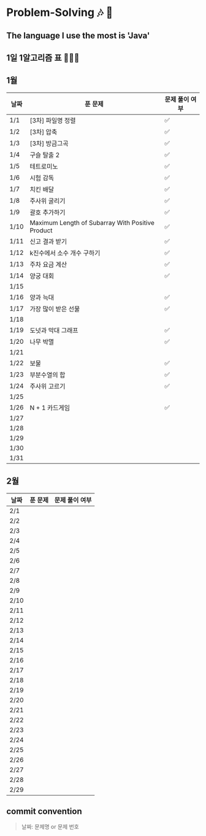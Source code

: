 # Problem-Solving 🎶 🎵

## The language I use the most is 'Java'

## 1일 1알고리즘 표 👩🏻‍💻

## 1월

| 날짜   | 푼 문제                                             | 문제 풀이 여부 |
|------|--------------------------------------------------|----------|
| 1/1  | [3차] 파일명 정렬                                      | ✅        |
| 1/2  | [3차] 압축                                          | ✅        |
| 1/3  | [3차] 방금그곡                                        | ✅        |
| 1/4  | 구슬 탈출 2                                          | ✅        |
| 1/5  | 테트로미노                                            | ✅        |
| 1/6  | 시험 감독                                            | ✅        |
| 1/7  | 치킨 배달                                            | ✅        |
| 1/8  | 주사위 굴리기                                          | ✅        |
| 1/9  | 괄호 추가하기                                          | ✅        |
| 1/10 | Maximum Length of Subarray With Positive Product | ✅        |
| 1/11 | 신고 결과 받기                                         | ✅        |
| 1/12 | k진수에서 소수 개수 구하기                                  | ✅        |
| 1/13 | 주차 요금 계산                                         | ✅        |
| 1/14 | 양궁 대회                                            | ✅        |
| 1/15 |                                                  |          |
| 1/16 | 양과 늑대                                            | ✅        |
| 1/17 | 가장 많이 받은 선물                                      | ✅        |
| 1/18 |                                                  |          |
| 1/19 | 도넛과 막대 그래프                                       | ✅        |
| 1/20 | 나무 박멸                                            |  ✅         |
| 1/21 |                                                  |          |
| 1/22 | 보물                                               |   ✅       |
| 1/23 | 부분수열의 합                                          |  ✅        |
| 1/24 | 주사위 고르기                                          |   ✅       |
| 1/25 |                                                  |          |
| 1/26 | N + 1 카드게임                                       |     ✅     |
| 1/27 |                                                  |          |
| 1/28 |                                                  |          |
| 1/29 |                                                  |          |
| 1/30 |                                                  |          |
| 1/31 |                                                  |          |

## 2월

| 날짜   | 푼 문제 | 문제 풀이 여부 |
|------|------|----------|
| 2/1  |      |          |
| 2/2  |      |          |
| 2/3  |      |          |
| 2/4  |      |          |
| 2/5  |      |          |
| 2/6  |      |          |
| 2/7  |      |          |
| 2/8  |      |          |
| 2/9  |      |          |
| 2/10 |      |          |
| 2/11 |      |          |
| 2/12 |      |          |
| 2/13 |      |          |
| 2/14 |      |          |
| 2/15 |      |          |
| 2/16 |      |          |
| 2/17 |      |          |
| 2/18 |      |          |
| 2/19 |      |          |
| 2/20 |      |          |
| 2/21 |      |          |
| 2/22 |      |          |
| 2/23 |      |          |
| 2/24 |      |          |
| 2/25 |      |          |
| 2/26 |      |          |
| 2/27 |      |          |
| 2/28 |      |          |
| 2/29 |      |          |

## commit convention

> 날짜: 문제명 or 문제 번호
